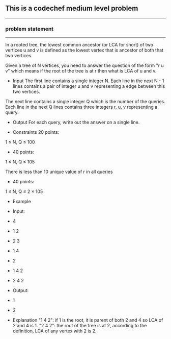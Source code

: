 ## This is a codechef medium level problem
-----------------------------------------
### problem statement
---------------------------

In a rooted tree, the lowest common ancestor (or LCA for short) of two vertices u and v is defined as the lowest vertex that is ancestor of both that two vertices.

Given a tree of N vertices, you need to answer the question of the form "r u v" which means if the root of the tree is at r then what is LCA of u and v.

 

* Input
The first line contains a single integer N. Each line in the next N - 1 lines contains a pair of integer u and v representing a edge between this two vertices.

The next line contains a single integer Q which is the number of the queries. Each line in the next Q lines contains three integers r, u, v representing a query.

 

* Output
For each query, write out the answer on a single line.

* Constraints
20 points:

1 ≤ N, Q ≤ 100
 

* 40 points:

1 ≤ N, Q ≤ 105

There is less than 10 unique value of r in all queries
 

* 40 points:

1 ≤ N, Q ≤ 2 × 105
 

* Example
* Input:
* 4
* 1 2
* 2 3
* 1 4
* 2
* 1 4 2
* 2 4 2

* Output:
* 1
* 2
 

* Explanation
"1 4 2": if 1 is the root, it is parent of both 2 and 4 so LCA of 2 and 4 is 1.
"2 4 2": the root of the tree is at 2, according to the definition, LCA of any vertex with 2 is 2.